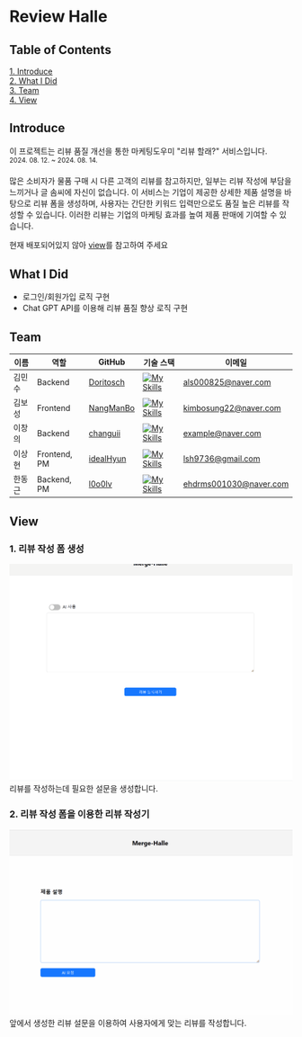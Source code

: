 # Review Halle

## Table of Contents

[1. Introduce](#introduce)  
[2. What I Did](#what-i-did)  
[3. Team](#team)  
[4. View](#view)  

## Introduce
이 프로젝트는 리뷰 품질 개선을 통한 마케팅도우미 "리뷰 할래?" 서비스입니다.  
<sup>2024. 08. 12. ~ 2024. 08. 14.</sup>   

많은 소비자가 물품 구매 시 다른 고객의 리뷰를 참고하지만, 일부는 리뷰 작성에 부담을 느끼거나 글 솜씨에 자신이 없습니다. 이 서비스는 기업이 제공한 상세한 제품 설명을 바탕으로 리뷰 폼을 생성하며, 사용자는 간단한 키워드 입력만으로도 품질 높은 리뷰를 작성할 수 있습니다. 이러한 리뷰는 기업의 마케팅 효과를 높여 제품 판매에 기여할 수 있습니다.

현재 배포되어있지 않아 [view](#view)를 참고하여 주세요


## What I Did
- 로그인/회원가입 로직 구현
- Chat GPT API를 이용해 리뷰 품질 향상 로직 구현

## Team
| 이름 | 역할 | GitHub | 기술 스택 | 이메일 |  
|------|------|--------|-----------|-------|
| 김민수 | Backend | [Doritosch](https://github.com/Doritosch) | [![My Skills](https://skillicons.dev/icons?i=spring)](https://skillicons.dev) | als000825@naver.com |
| 김보성 | Frontend | [NangManBo](https://github.com/NangManBo) | [![My Skills](https://skillicons.dev/icons?i=react)](https://skillicons.dev) | kimbosung22@naver.com |
| 이창의 | Backend | [changuii](https://github.com/changuii) | [![My Skills](https://skillicons.dev/icons?i=spring)](https://skillicons.dev)  | example@naver.com |
| 이상현 | Frontend, PM | [idealHyun](https://github.com/idealHyun) | [![My Skills](https://skillicons.dev/icons?i=react)](https://skillicons.dev) | lsh9736@gmail.com |
| 한동근 | Backend, PM | [l0o0lv](https://github.com/l0o0lv) | [![My Skills](https://skillicons.dev/icons?i=spring)](https://skillicons.dev) | ehdrms001030@naver.com |

## View
### 1. 리뷰 작성 폼 생성
![](./image/1.gif)
리뷰를 작성하는데 필요한 설문을 생성합니다.

### 2. 리뷰 작성 폼을 이용한 리뷰 작성기
![](./image/2.gif)
앞에서 생성한 리뷰 설문을 이용하여 사용자에게 맞는 리뷰를 작성합니다.

